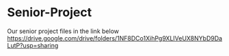 # Senior-Project
Our senior project files in the link below
https://drive.google.com/drive/folders/1NF8DCo1XihPg9XLIVeUX8NYbD9DaLutP?usp=sharing



